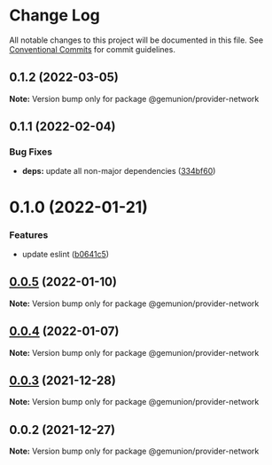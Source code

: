 # Change Log

All notable changes to this project will be documented in this file.
See [Conventional Commits](https://conventionalcommits.org) for commit guidelines.

## 0.1.2 (2022-03-05)

**Note:** Version bump only for package @gemunion/provider-network





## 0.1.1 (2022-02-04)


### Bug Fixes

* **deps:** update all non-major dependencies ([334bf60](https://github.com/gemunion/common-packages/commit/334bf608ae483d879f0edc1e17b64fd2b1141499))





# 0.1.0 (2022-01-21)


### Features

* update eslint ([b0641c5](https://github.com/gemunion/common-packages/commit/b0641c56905cea9c017b32b1d0ddc3672822b268))





## [0.0.5](https://github.com/gemunion/common-packages/compare/@gemunion/provider-network@0.0.4...@gemunion/provider-network@0.0.5) (2022-01-10)

**Note:** Version bump only for package @gemunion/provider-network





## [0.0.4](https://github.com/gemunion/common-packages/compare/@gemunion/provider-network@0.0.3...@gemunion/provider-network@0.0.4) (2022-01-07)

**Note:** Version bump only for package @gemunion/provider-network





## [0.0.3](https://github.com/gemunion/common-packages/compare/@gemunion/provider-network@0.0.2...@gemunion/provider-network@0.0.3) (2021-12-28)

**Note:** Version bump only for package @gemunion/provider-network





## 0.0.2 (2021-12-27)

**Note:** Version bump only for package @gemunion/provider-network
